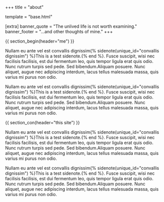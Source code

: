 +++
title = "about"

template = "base.html"

[extra]
banner_quote = "The unlived life is not worth examining."
banner_footer = "...and other thoughts of mine."
+++

{{ section_begin(header="me") }}

Nullam eu ante vel est convallis dignissim{% sidenote(unique_id="convallis dignissim") %}This is a test sidenote.{% end %}.
Fusce suscipit, wisi nec facilisis facilisis, est dui fermentum leo, quis tempor ligula erat quis odio.
Nunc rutrum turpis sed pede.
Sed bibendum.Aliquam posuere.
Nunc aliquet, augue nec adipiscing interdum, lacus tellus malesuada massa, quis varius mi purus non odio.

Nullam eu ante vel est convallis dignissim{% sidenote(unique_id="convallis dignissim") %}This is a test sidenote.{% end %}.
Fusce suscipit, wisi nec facilisis facilisis, est dui fermentum leo, quis tempor ligula erat quis odio.
Nunc rutrum turpis sed pede.
Sed bibendum.Aliquam posuere.
Nunc aliquet, augue nec adipiscing interdum, lacus tellus malesuada massa, quis varius mi purus non odio.

{{ section_con(header="this site") }}

Nullam eu ante vel est convallis dignissim{% sidenote(unique_id="convallis dignissim") %}This is a test sidenote.{% end %}.
Fusce suscipit, wisi nec facilisis facilisis, est dui fermentum leo, quis tempor ligula erat quis odio.
Nunc rutrum turpis sed pede.
Sed bibendum.Aliquam posuere.
Nunc aliquet, augue nec adipiscing interdum, lacus tellus malesuada massa, quis varius mi purus non odio.

Nullam eu ante vel est convallis dignissim{% sidenote(unique_id="convallis dignissim") %}This is a test sidenote.{% end %}.
Fusce suscipit, wisi nec facilisis facilisis, est dui fermentum leo, quis tempor ligula erat quis odio.
Nunc rutrum turpis sed pede.
Sed bibendum.Aliquam posuere.
Nunc aliquet, augue nec adipiscing interdum, lacus tellus malesuada massa, quis varius mi purus non odio.

